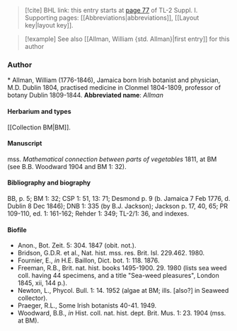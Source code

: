 > [!cite] BHL link: this entry starts at [page 77](https://www.biodiversitylibrary.org/page/33264804) of TL-2 Suppl. I.
> Supporting pages: [[Abbreviations|abbreviations]], [[Layout key|layout key]].

> [!example] See also [[Allman, William {std. Allman}|first entry]] for this author

### Author

\* Allman, William (1776-1846), Jamaica born Irish botanist and physician, M.D. Dublin 1804, practised medicine in Clonmel 1804-1809, professor of botany Dublin 1809-1844. 
**Abbreviated name**: *Allman*

#### Herbarium and types

[[Collection BM|BM]].

#### Manuscript

mss. *Mathematical connection between parts of vegetables* 1811, at BM (see B.B. Woodward 1904 and BM 1: 32).

#### Bibliography and biography

BB, p. 5; BM 1: 32; CSP 1: 51, 13: 71; Desmond p. 9 (b. Jamaica 7 Feb 1776, d. Dublin 8 Dec 1846); DNB 1: 335 (by B.J. Jackson); Jackson p. 17, 40, 65; PR 109-110, ed. 1: 161-162; Rehder 1: 349; TL-2/1: 36, and indexes.

#### Biofile

- Anon., Bot. Zeit. 5: 304. 1847 (obit. not.).
- Bridson, G.D.R. et al., Nat. hist. mss. res. Brit. Isl. 229.462. 1980.
- Fournier, E., *in* H.E. Baillon, Dict. bot. 1: 118. 1876.
- Freeman, R.B., Brit. nat. hist. books 1495-1900. 29. 1980 (lists sea weed coll. having 44 specimens, and a title "Sea-weed pleasures", London 1845, xii, 144 p.).
- Newton, L., Phycol. Bull. 1: 14. 1952 (algae at BM; ills. \[also?\] in Seaweed collector).
- Praeger, R.L., Some Irish botanists 40-41. 1949.
- Woodward, B.B., *in* Hist. coll. nat. hist. dept. Brit. Mus. 1: 23. 1904 (mss. at BM).

